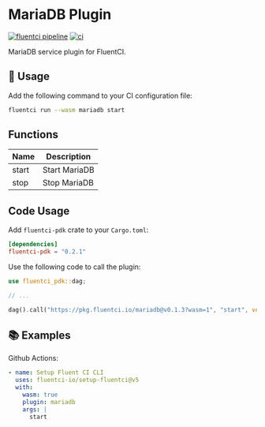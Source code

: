 # MariaDB Plugin

[![fluentci pipeline](https://shield.fluentci.io/x/mariadb)](https://pkg.fluentci.io/mariadb)
[![ci](https://github.com/fluentci-io/services/actions/workflows/mariadb.yml/badge.svg)](https://github.com/fluentci-io/services/actions/workflows/mariadb.yml)

MariaDB service plugin for FluentCI.

## 🚀 Usage

Add the following command to your CI configuration file:

```bash
fluentci run --wasm mariadb start
```

## Functions

| Name   | Description                                  |
| ------ | -------------------------------------------- |
| start  | Start MariaDB                                |
| stop   | Stop MariaDB                                 |

## Code Usage

Add `fluentci-pdk` crate to your `Cargo.toml`:

```toml
[dependencies]
fluentci-pdk = "0.2.1"
```

Use the following code to call the plugin:

```rust
use fluentci_pdk::dag;

// ...

dag().call("https://pkg.fluentci.io/mariadb@v0.1.3?wasm=1", "start", vec![])?;
```

## 📚 Examples

Github Actions:

```yaml
- name: Setup Fluent CI CLI
  uses: fluentci-io/setup-fluentci@v5
  with:
    wasm: true
    plugin: mariadb
    args: |
      start
```

